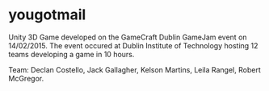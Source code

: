 # yougotmail
Unity 3D Game developed on the GameCraft Dublin GameJam event on 14/02/2015.
The event occured at Dublin Institute of Technology hosting 12 teams developing a game in 10 hours.

Team:
Declan Costello,
Jack Gallagher,
Kelson Martins,
Leila Rangel,
Robert McGregor.
